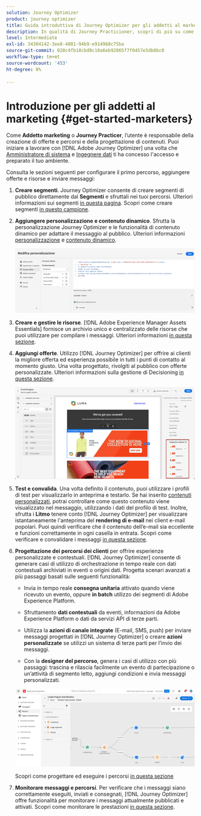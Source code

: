 ```yaml
---
solution: Journey Optimizer
product: journey optimizer
title: Guida introduttiva di Journey Optimizer per gli addetti al marketing
description: In qualità di Journey Practicioner, scopri di più su come lavorare con Journey Optimizer
level: Intermediate
exl-id: 34304142-3ee8-4081-94b9-e914968c75ba
source-git-commit: 020c4fb18cbd0c10a6eb92865f7f0457e5db8bc0
workflow-type: tm+mt
source-wordcount: '453'
ht-degree: 0%

---
```


# Introduzione per gli addetti al marketing {#get-started-marketers}

Come **Addetto marketing** o **Journey Practicer**, l’utente è responsabile della creazione di offerte e percorsi e della progettazione di contenuti. Puoi iniziare a lavorare con [!DNL Adobe Journey Optimizer] una volta che [Amministratore di sistema](administrator.md) e [Ingegnere dati](data-engineer.md) ti ha concesso l&#39;accesso e preparato il tuo ambiente.

Consulta le sezioni seguenti per configurare il primo percorso, aggiungere offerte e risorse e inviare messaggi:

1. **Creare segmenti**. Journey Optimizer consente di creare segmenti di pubblico direttamente dal **Segmenti** e sfruttali nei tuoi percorsi.  Ulteriori informazioni sui segmenti [in questa pagina](../../segment/about-segments.md). Scopri come creare segmenti [in questo campione](../../segment/creating-a-segment.md).

1. **Aggiungere personalizzazione e contenuto dinamico**. Sfrutta la personalizzazione Journey Optimizer e le funzionalità di contenuto dinamico per adattare il messaggio al pubblico. Ulteriori informazioni [personalizzazione](../../personalization/personalize.md) e [contenuto dinamico](../../personalization/get-started-dynamic-content.md).

   ![](../assets/perso_ee2.png)

1. **Creare e gestire le risorse**. [!DNL Adobe Experience Manager Assets Essentials] fornisce un archivio unico e centralizzato delle risorse che puoi utilizzare per compilare i messaggi. Ulteriori informazioni [in questa sezione](../../email/assets-essentials.md).

1. **Aggiungi offerte**. Utilizzo [!DNL Journey Optimizer] per offrire ai clienti la migliore offerta ed esperienza possibile in tutti i punti di contatto al momento giusto. Una volta progettato, rivolgiti al pubblico con offerte personalizzate. Ulteriori informazioni sulla gestione di Decisioning [in questa sezione](../../offers/get-started/starting-offer-decisioning.md).

   ![](../assets/offers-e2e-offers-displayed.png)

1. **Test e convalida**. Una volta definito il contenuto, puoi utilizzare i profili di test per visualizzarlo in anteprima e testarlo. Se hai inserito [contenuti personalizzati](../../personalization/personalize.md), potrai controllare come questo contenuto viene visualizzato nel messaggio, utilizzando i dati del profilo di test. Inoltre, sfrutta i **Litmo** tenere conto [!DNL Journey Optimizer] per visualizzare istantaneamente l&#39;anteprima del **rendering di e-mail** nei client e-mail popolari. Puoi quindi verificare che il contenuto dell’e-mail sia eccellente e funzioni correttamente in ogni casella in entrata. Scopri come verificare e convalidare i messaggi [in questa sezione](../../email/preview.md).

1. **Progettazione dei percorsi dei clienti** per offrire esperienze personalizzate e contestuali. [!DNL Journey Optimizer] consente di generare casi di utilizzo di orchestrazione in tempo reale con dati contestuali archiviati in eventi o origini dati. Progetta scenari avanzati a più passaggi basati sulle seguenti funzionalità:

   * Invia in tempo reale **consegna unitaria** attivato quando viene ricevuto un evento, oppure **in batch** utilizzo dei segmenti di Adobe Experience Platform.

   * Sfruttamento **dati contestuali** da eventi, informazioni da Adobe Experience Platform o dati da servizi API di terze parti.

   * Utilizza la **azioni di canale integrate** (E-mail, SMS, push) per inviare messaggi progettati in [!DNL Journey Optimizer] o creare **azioni personalizzate** se utilizzi un sistema di terze parti per l’invio dei messaggi.

   * Con la **designer del percorso**, genera i casi di utilizzo con più passaggi: trascina e rilascia facilmente un evento di partecipazione o un’attività di segmento letto, aggiungi condizioni e invia messaggi personalizzati.

   ![](../assets/journey-design.png)

   Scopri come progettare ed eseguire i percorsi [in questa sezione](../../building-journeys/journey-gs.md)

1. **Monitorare messaggi e percorsi**. Per verificare che i messaggi siano correttamente eseguiti, inviati e consegnati, [!DNL Journey Optimizer] offre funzionalità per monitorare i messaggi attualmente pubblicati e attivati. Scopri come monitorare le prestazioni [in questa sezione](../../reports/global-report.md).
